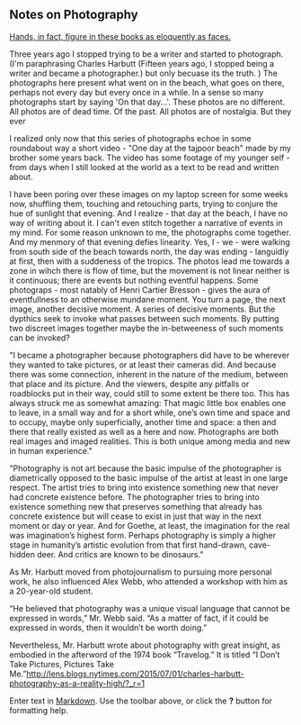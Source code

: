 ## Notes on Photography

[Hands, in fact, figure in these books as eloquently as faces.](http://www.americansuburbx.com/2010/10/review-paul-graham-shimmer-of.html)

Three years ago I stopped trying to be a writer and started to photograph. (I'm paraphrasing Charles Harbutt (Fifteen years ago, I stopped being a writer and became a photographer.) but only becuase its the truth. )
The photographs here present what went on in the beach, what goes on there, perhaps not every day but every once in a while. In a sense so many photographs start by saying 'On that day...'. These photos are no different. All photos are of dead time. Of the past. All photos are of nostalgia. But they ever

I realized only now that this series of photographs echoe in some roundabout way a short video - "One day at the tajpoor beach" made by my brother some years back. The video has some footage of my younger self - from days when I still looked at the world as a text to be read and written about.

I have been poring over these images on my laptop screen for some weeks now, shuffling them, touching and retouching parts, trying to conjure the hue of sunlight that evening. And I realize - that day at the beach, I have no way of writing about it. I can't even stitch together a narrative of events in my mind. For some reason unknown to me, the photographs come together. And my menmory of that evening defies linearity. Yes, I - we - were walking from south side of the beach towards north, the day was ending - languidly at first, then with a suddeness of the tropics. The photos lead me towards a zone in wihch there is flow of time, but the movement is not linear neither is it continuous; there are events but nothing eventful happens. Some photograps - most natably of Henri Cartier Bresson - gives the aura of eventfullness to an otherwise mundane moment. You turn a page, the next image, another decisive moment. A series of decisive moments. But the dypthics seek to invoke what passes between such moments. By putting two discreet images together maybe the in-betweeness of such moments can be invoked?    

"I became a photographer because photographers did have to be wherever they wanted to take pictures, or at least their cameras did. And because there was some connection, inherent in the nature of the medium, between that place and its picture. And the viewers, despite any pitfalls or roadblocks put in their way, could still to some extent be there too. This has always struck me as somewhat amazing: That magic little box enables one to leave, in a small way and for a short while, one’s own time and space and to occupy, maybe only superficially, another time and space: a then and there that really existed as well as a here and now. Photographs are both real images and imaged realities. This is both unique among media and new in human experience."

"Photography is not art because the basic impulse of the photographer is diametrically opposed to the basic impulse of the artist at least in one large respect. The artist tries to bring into existence something new that never had concrete existence before. The photographer tries to bring into existence something new that preserves something that already has concrete existence but will cease to exist in just that way in the next moment or day or year. And for Goethe, at least, the imagination for the real was imagination’s highest form. Perhaps photography is simply a higher stage in humanity’s artistic evolution from that first hand-drawn, cave-hidden deer. And critics are known to be dinosaurs."

As Mr. Harbutt moved from photojournalism to pursuing more personal work, he also influenced Alex Webb, who attended a workshop with him as a 20-year-old student.

“He believed that photography was a unique visual language that cannot be expressed in words,” Mr. Webb said. “As a matter of fact, if it could be expressed in words, then it wouldn’t be worth doing.”

Nevertheless, Mr. Harbutt wrote about photography with great insight, as embodied in the afterword of the 1974 book “Travelog.” It is titled “I Don’t Take Pictures, Pictures Take Me.”http://lens.blogs.nytimes.com/2015/07/01/charles-harbutt-photography-as-a-reality-high/?_r=1




Enter text in [Markdown](http://daringfireball.net/projects/markdown/). Use the toolbar above, or click the **?** button for formatting help.
